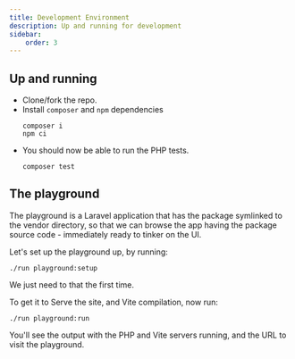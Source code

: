 ```yaml
---
title: Development Environment
description: Up and running for development
sidebar:
    order: 3
---
```


## Up and running

- Clone/fork the repo.
- Install `composer` and `npm` dependencies
  ```
  composer i
  npm ci
  ```
- You should now be able to run the PHP tests.
  ```
  composer test
  ```

## The playground

The playground is a Laravel application that has the package symlinked to the vendor directory, so that
 we can browse the app having the package source code - immediately ready to tinker on the UI.  

Let's set up the playground up, by running:
```
./run playground:setup
```

We just need to that the first time.

To get it to Serve the site, and Vite compilation, now run:

```
./run playground:run
```

You'll see the output with the PHP and Vite servers running, and the URL to visit the playground.
